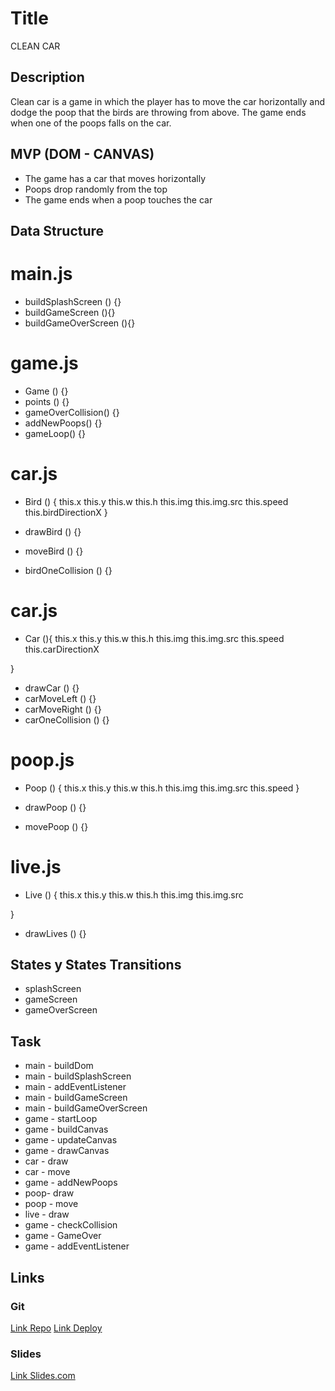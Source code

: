# Title

CLEAN CAR

## Description

Clean car is a game in which the player has to move the car horizontally and dodge the poop that the birds are throwing from above.
The game ends when one of the poops falls on the car.

## MVP (DOM - CANVAS)

- The game has a car that moves horizontally
- Poops drop randomly from the top
- The game ends when a poop touches the car

## Data Structure

# main.js

- buildSplashScreen () {}
- buildGameScreen (){} 
- buildGameOverScreen (){} 


# game.js
- Game () {}
- points () {}
- gameOverCollision() {}
- addNewPoops() {}
- gameLoop() {}

# car.js
- Bird () {
    this.x
    this.y
    this.w
    this.h
    this.img
    this.img.src
    this.speed
    this.birdDirectionX
}

- drawBird () {}
- moveBird () {}
- birdOneCollision () {}

# car.js 
- Car (){
    this.x
    this.y
    this.w
    this.h
    this.img
    this.img.src
    this.speed
    this.carDirectionX

}
-  drawCar () {}
-  carMoveLeft () {}
-  carMoveRight () {}
-  carOneCollision () {}

# poop.js
- Poop () {
    this.x
    this.y
    this.w
    this.h
    this.img
    this.img.src
    this.speed
}

- drawPoop () {}
- movePoop () {}

# live.js
- Live () {
    this.x
    this.y
    this.w
    this.h
    this.img
    this.img.src

}

- drawLives () {}


## States y States Transitions

- splashScreen
- gameScreen
- gameOverScreen

## Task

- main - buildDom
- main - buildSplashScreen
- main - addEventListener
- main - buildGameScreen
- main - buildGameOverScreen
- game - startLoop
- game - buildCanvas
- game - updateCanvas
- game - drawCanvas
- car - draw
- car - move
- game - addNewPoops
- poop- draw
- poop - move
- live - draw
- game - checkCollision
- game - GameOver
- game - addEventListener


## Links

### Git
[Link Repo](https://github.com/anacortutau/Game-Proyect)
[Link Deploy](https://anacortutau.github.io/Game-Proyect/)

### Slides
[Link Slides.com](https://docs.google.com/presentation/d/1OAd6ck_dy79Xy49XF7eOIC4PGk1GGjIEWQNxSD1DzpQ/edit#slide=id.g126490f0191_1_33)


